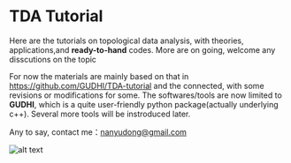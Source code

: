 # TDA Tutorial
 
Here are the tutorials on topological data analysis, with theories, applications,and **ready-to-hand** codes. More are on going, welcome any disscutions on the topic  
 
For now the materials are mainly based on that in https://github.com/GUDHI/TDA-tutorial and the connected, with some revisions or modifications for some.  The softwares/tools are now limited to **GUDHI**, which is a quite user-friendly python package(actually underlying c++). Several more tools will be instroduced later. 



Any to say, contact me：nanyudong@gmail.com

![alt text](https://miro.medium.com/max/640/1*KtPxFuv_0FJz6dG21mUWFw.png)
